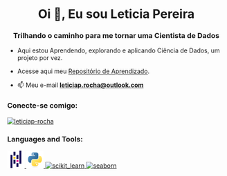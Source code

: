 <h1 align="center">Oi 👋, Eu sou Leticia Pereira</h1>
<h3 align="center">Trilhando o caminho para me tornar uma Cientista de Dados</h3>


- Aqui estou Aprendendo, explorando e aplicando Ciência de Dados, um projeto por vez.
- Acesse aqui meu [Repositório de Aprendizado](https://github.com/leticiap-rocha/DSLearningJourney).

- 📫 Meu e-mail **leticiap.rocha@outlook.com**

<h3 align="left">Conecte-se comigo:</h3>
<p align="left">
<a href="https://linkedin.com/in/leticiap-rocha" target="blank"><img align="center" src="https://raw.githubusercontent.com/rahuldkjain/github-profile-readme-generator/master/src/images/icons/Social/linked-in-alt.svg" alt="leticiap-rocha" height="30" width="40" /></a>
</p>

<h3 align="left">Languages and Tools:</h3>
<p align="left"> <a href="https://pandas.pydata.org/" target="_blank" rel="noreferrer"> <img src="https://raw.githubusercontent.com/devicons/devicon/2ae2a900d2f041da66e950e4d48052658d850630/icons/pandas/pandas-original.svg" alt="pandas" width="40" height="40"/> </a> <a href="https://www.python.org" target="_blank" rel="noreferrer"> <img src="https://raw.githubusercontent.com/devicons/devicon/master/icons/python/python-original.svg" alt="python" width="40" height="40"/> </a> <a href="https://scikit-learn.org/" target="_blank" rel="noreferrer"> <img src="https://upload.wikimedia.org/wikipedia/commons/0/05/Scikit_learn_logo_small.svg" alt="scikit_learn" width="40" height="40"/> </a> <a href="https://seaborn.pydata.org/" target="_blank" rel="noreferrer"> <img src="https://seaborn.pydata.org/_images/logo-mark-lightbg.svg" alt="seaborn" width="40" height="40"/> </a> </p>
